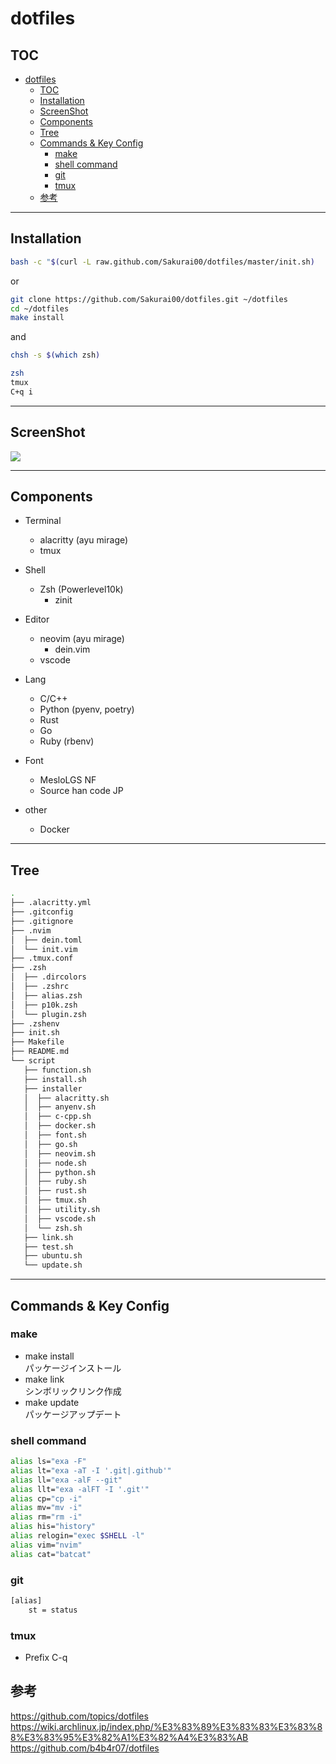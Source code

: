# dotfiles

## TOC
- [dotfiles](#dotfiles)
  - [TOC](#toc)
  - [Installation](#installation)
  - [ScreenShot](#screenshot)
  - [Components](#components)
  - [Tree](#tree)
  - [Commands & Key Config](#commands--key-config)
    - [make](#make)
    - [shell command](#shell-command)
    - [git](#git)
    - [tmux](#tmux)
  - [参考](#参考)

---
## Installation
```bash
bash -c "$(curl -L raw.github.com/Sakurai00/dotfiles/master/init.sh)
```

or

```bash
git clone https://github.com/Sakurai00/dotfiles.git ~/dotfiles
cd ~/dotfiles
make install
```

and

```bash
chsh -s $(which zsh)

zsh
tmux
C+q i
```

---
## ScreenShot
![](https://user-images.githubusercontent.com/54164011/120113830-440fe380-c1b7-11eb-9cb4-56a770d772c4.png)

---
## Components
- Terminal
  - alacritty (ayu mirage)
  - tmux

- Shell
  - Zsh (Powerlevel10k)
    - zinit

- Editor
  - neovim (ayu mirage)
    - dein.vim
  - vscode

- Lang
  - C/C++
  - Python (pyenv, poetry)
  - Rust
  - Go
  - Ruby (rbenv)

- Font
  - MesloLGS NF
  - Source han code JP

- other
  - Docker

---
## Tree
```bash
.
├── .alacritty.yml
├── .gitconfig
├── .gitignore
├── .nvim
│  ├── dein.toml
│  └── init.vim
├── .tmux.conf
├── .zsh
│  ├── .dircolors
│  ├── .zshrc
│  ├── alias.zsh
│  ├── p10k.zsh
│  └── plugin.zsh
├── .zshenv
├── init.sh
├── Makefile
├── README.md
└── script
   ├── function.sh
   ├── install.sh
   ├── installer
   │  ├── alacritty.sh
   │  ├── anyenv.sh
   │  ├── c-cpp.sh
   │  ├── docker.sh
   │  ├── font.sh
   │  ├── go.sh
   │  ├── neovim.sh
   │  ├── node.sh
   │  ├── python.sh
   │  ├── ruby.sh
   │  ├── rust.sh
   │  ├── tmux.sh
   │  ├── utility.sh
   │  ├── vscode.sh
   │  └── zsh.sh
   ├── link.sh
   ├── test.sh
   ├── ubuntu.sh
   └── update.sh
```

---
## Commands & Key Config

### make
- make install  
パッケージインストール
- make link  
シンボリックリンク作成
- make update  
パッケージアップデート

### shell command
```bash
alias ls="exa -F"
alias lt="exa -aT -I '.git|.github'"
alias ll="exa -alF --git"
alias llt="exa -alFT -I '.git'"
alias cp="cp -i"
alias mv="mv -i"
alias rm="rm -i"
alias his="history"
alias relogin="exec $SHELL -l"
alias vim="nvim"
alias cat="batcat"
```
### git
```bash
[alias]
	st = status
```
### tmux
- Prefix C-q


## 参考
https://github.com/topics/dotfiles  
https://wiki.archlinux.jp/index.php/%E3%83%89%E3%83%83%E3%83%88%E3%83%95%E3%82%A1%E3%82%A4%E3%83%AB  
https://github.com/b4b4r07/dotfiles